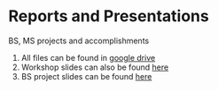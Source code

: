 # Reports and Presentations
BS, MS projects and accomplishments

1. All files can be found in [google drive](https://drive.google.com/drive/folders/1b9gE_KastMA14wWuU7-ota9-O6WeIy8T?usp=sharing)
2. Workshop slides can also be found [here](https://www.slideshare.net/ShahbazAlam40/an-introduction-to-spss-174283736)
3. BS project slides can be found [here](https://www.slideshare.net/ShahbazAlam40/a-comparative-study-of-histogram-equalization-based-image-enhancement-techniques)
